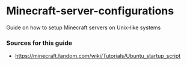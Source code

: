 # Minecraft-server-configurations
Guide on how to setup Minecraft servers on Unix-like systems



### Sources for this guide
- https://minecraft.fandom.com/wiki/Tutorials/Ubuntu_startup_script
